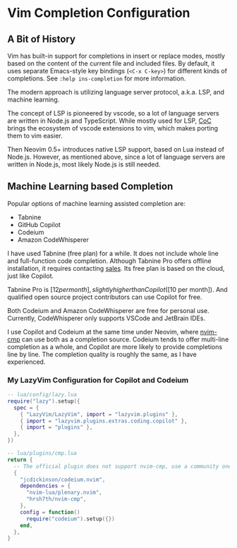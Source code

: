 # Vim Completion Configuration

## A Bit of History

Vim has built-in support for completions in insert or replace modes,
mostly based on the content of the current file and included files.
By default, it uses separate Emacs-style key bindings (`<C-x C-key>`)
for different kinds of completions.
See `:help ins-completion` for more information.

The modern approach is utilizing language server protocol, a.k.a. LSP, and machine learning.

The concept of LSP is pioneered by vscode,
so a lot of language servers are written in Node.js and TypeScript.
While mostly used for LSP,
[CoC] brings the ecosystem of vscode extensions to vim,
which makes porting them to vim easier.

[CoC]: https://github.com/neoclide/coc.nvim

Then Neovim 0.5+ introduces native LSP support,
based on Lua instead of Node.js.
However, as mentioned above, since a lot of language servers are written in Node.js,
most likely Node.js is still needed.

## Machine Learning based Completion

Popular options of machine learning assisted completion are:

- Tabnine
- GitHub Copilot
- Codeium
- Amazon CodeWhisperer

I have used Tabnine (free plan) for a while.
It does not include whole line and full-function code completion.
Although Tabnine Pro offers offline installation, it requires contacting [sales].
Its free plan is based on the cloud, just like Copilot.

Tabnine Pro is [$12 per month], slightly higher than Copilot ([$10 per month]).
And qualified open source project contributors can use Copilot for free.

[$12 per month]: https://www.tabnine.com/pricing
[$10 per month]: https://github.com/features/copilot/
[sales]: https://support.tabnine.com/hc/en-us/articles/5409869385873-Offline-Installation-Usage-of-Tabnine

Both Codeium and Amazon CodeWhisperer are free for personal use.
Currently, CodeWhisperer only supports VSCode and JetBrain IDEs.

I use Copilot and Codeium at the same time under Neovim,
where [nvim-cmp] can use both as a completion source.
Codeium tends to offer multi-line completion as a whole,
and Copilot are more likely to provide completions line by line.
The completion quality is roughly the same, as I have experienced.

[nvim-cmp]: https://github.com/hrsh7th/nvim-cmp

### My LazyVim Configuration for Copilot and Codeium

```lua
-- lua/config/lazy.lua
require("lazy").setup({
  spec = {
    { "LazyVim/LazyVim", import = "lazyvim.plugins" },
    { import = "lazyvim.plugins.extras.coding.copilot" },
    { import = "plugins" },
  },
})

-- lua/plugins/cmp.lua
return {
  -- The official plugin does not support nvim-cmp, use a community one instead.
  {
    "jcdickinson/codeium.nvim",
    dependencies = {
      "nvim-lua/plenary.nvim",
      "hrsh7th/nvim-cmp",
    },
    config = function()
      require("codeium").setup({})
    end,
  },
}
```

